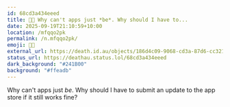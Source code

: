 ```yaml
---
id: 68cd3a434eeed
title: 😵‍💫 Why can't apps just *be*. Why should I have to...
date: 2025-09-19T21:10:59+10:00
location: /mfqqo2pk
permalink: /n.mfqqo2pk/
emoji: 😵‍💫
external_url: https://death.id.au/objects/186d4c09-9068-cd3a-87d6-cc3214384344
status_url: https://deathau.status.lol/68cd3a434eeed
dark_background: "#241B00"
background: "#ffeadb"
---
```


Why can't apps just *be*. Why should I have to submit an update to the app store if it still works fine?
